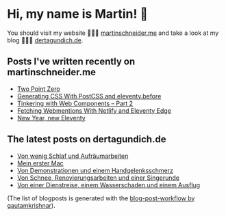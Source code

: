 # Hi, my name is Martin! 👋 
You should visit my website 👨🏼‍💻  [martinschneider.me](https://martinschneider.me) and take a look at my blog 🤷🏼‍♂️ [dertagundich.de](https://www.dertagundich.de).

## Posts I've written recently on martinschneider.me
<!-- MSME-POST-LIST:START -->
- [Two Point Zero](https://martinschneider.me/articles/two-point-zero/)
- [Generating CSS With PostCSS and eleventy.before](https://martinschneider.me/articles/generating-css-with-postcss-and-eleventy-before/)
- [Tinkering with Web Components – Part 2](https://martinschneider.me/articles/tinkering-with-web-components-part-2/)
- [Fetching Webmentions With Netlify and Eleventy Edge](https://martinschneider.me/articles/fetching-webmentions-with-netlify-and-eleventy-edge/)
- [New Year, new Eleventy](https://martinschneider.me/articles/new-year-new-eleventy/)
<!-- MSME-POST-LIST:END -->

## The latest posts on dertagundich.de
<!-- DTUI-POST-LIST:START -->
- [Von wenig Schlaf und Aufräumarbeiten](https://www.dertagundich.de/blog/2024/02/von-wenig-schlaf-und-aufraumarbeiten)
- [Mein erster Mac](https://www.dertagundich.de/blog/2024/02/mein-erster-mac)
- [Von Demonstrationen und einem Handgelenksschmerz](https://www.dertagundich.de/blog/2024/01/von-demonstrationen-und-einem-handgelenksschmerz)
- [Von Schnee, Renovierungsarbeiten und einer Singerunde](https://www.dertagundich.de/blog/2024/01/von-schnee-renovierungsarbeiten-und-einer-singerunde)
- [Von einer Dienstreise, einem Wasserschaden und einem Ausflug](https://www.dertagundich.de/blog/2024/01/von-einer-dienstreise-einem-wasserschaden-und-einem-ausflug)
<!-- DTUI-POST-LIST:END -->

(The list of blogposts is generated with the [blog-post-workflow by gautamkrishnar](https://github.com/gautamkrishnar/blog-post-workflow)).
